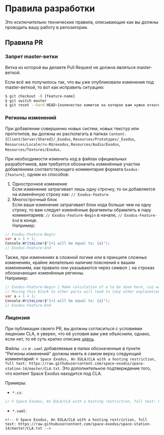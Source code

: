 # Правила разработки

Это исключительно технические правила, описывающие как вы должны проводить вашу работу в репозитории.

## Правила PR

### Запрет master-ветки

Ветка из которой вы делаете Pull Request не должна являться master-веткой.

Если всё же получилось так, что вы уже опубликовали изменения под master-веткой, то вот как исправить ситуацию:

```bash
$ git checkout -B {feature-name}
$ git switch master
$ git reset --hard HEAD~{количество комитов на которое вам нужно откатиться назад}
```

### Регионы изменений

При добавлении совершенно новых систем, новых текстур или прототипов, вы должны их располагать в папках `Content.{Client/Server/Shared}/_Exodus`, `Resources/Prototypes/_Exodus`, `Resources/Locale/ru-RU/exodus`, `Resources/Audio/Exodus`, `Resources/Textures/Exodus`.

При необходимости изменить код в файлах официальных разработчиков, вам требуется обозначить изменённые участки добавлением соответствующего комментария формата `Exodus-{feature}`, одним из способов:

1. Однострочное изменение<br>
Если изменение затрагивает лишь одну строчку, то он добавляется на изменённую строку как: `// Exodus-Feature`.
2. Многострочный блок<br>
Если ваше изменение затрагивает блок кода больше чем на одну строку, то вам следует изменённые фрагменты обрамлять в пару комментариев: `// Exodus-Feature-Begin` в начале, `// Exodus-Feature-End` в конце.<br>
Например:
```cs
// Exodus-Feature-Begin
var a = 1 + 1;
Console.WriteLine($"1+1 will be equal to: {a}");
// Exodus-Feature-End
```

Также, при изменениях в сложной логике или в принципе сложных изменениях, крайне желательно наличие пояснений к вашим изменениям, как правило они указываются через символ `|` на строках обозначающих изменённые регионы.<br>
Например:
```cs
// Exodus-Feature-Begin | Make calculation of a to be done here, cuz way more effecient
// Moving this block to other parts will lead to {any other explanations}
var a = 1 + 1;
Console.WriteLine($"1+1 will be equal to: {a}");
// Exodus-Feature-End
```

### Лицензия

При публикации своего PR, вы должны согласиться с условиями лицензии CLA, я уверен, что её условия вам уже объяснили, однако, если нет, то её суть кратко описана [здесь](../#cla).

Файлы `.cs` и `.xaml` добавляемые в папки обозначенные в пункте "Регионы изменений" должны иметь в самом верху следующий комментарий: `© Space Exodus, An EULA/CLA with a hosting restriction, full text: https://raw.githubusercontent.com/space-exodus/space-station-14/master/CLA.txt`. Это дополнительное подтверждение того, что контент Space Exodus находится под CLA.

Примеры:

* `*.cs`:
```c#
// © Space Exodus, An EULA/CLA with a hosting restriction, full text: https://raw.githubusercontent.com/space-exodus/space-station-14/master/CLA.txt
```

* `*.xaml`:
```xaml
<!-- © Space Exodus, An EULA/CLA with a hosting restriction, full text: https://raw.githubusercontent.com/space-exodus/space-station-14/master/CLA.txt -->
```
